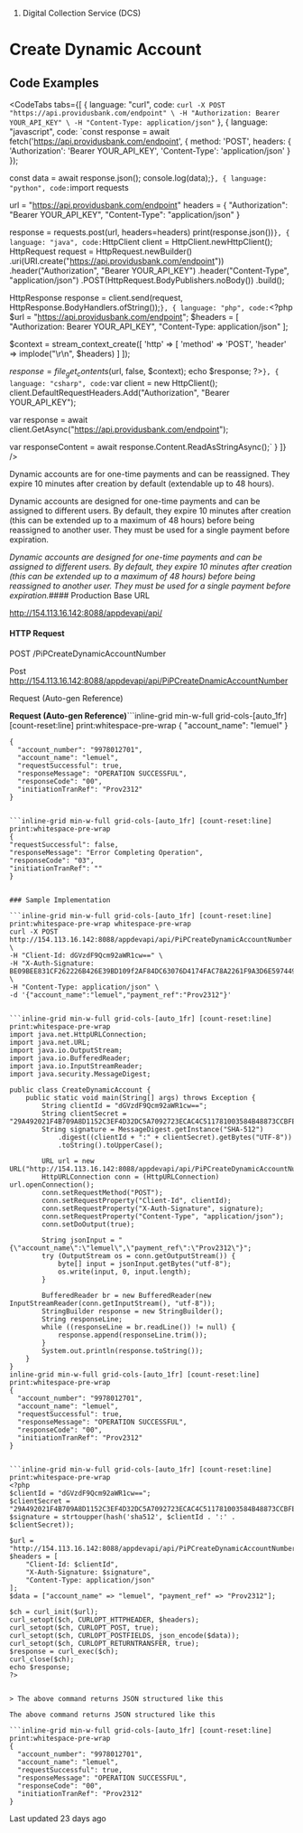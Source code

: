 1. Digital Collection Service (DCS)

# Create Dynamic Account

## Code Examples

<CodeTabs tabs={[
  { language: "curl", code: `curl -X POST "https://api.providusbank.com/endpoint" \
  -H "Authorization: Bearer YOUR_API_KEY" \
  -H "Content-Type: application/json"` },
  { language: "javascript", code: `const response = await fetch('https://api.providusbank.com/endpoint', {
  method: 'POST',
  headers: {
    'Authorization': 'Bearer YOUR_API_KEY',
    'Content-Type': 'application/json'
  }
});

const data = await response.json();
console.log(data);` },
  { language: "python", code: `import requests

url = "https://api.providusbank.com/endpoint"
headers = {
    "Authorization": "Bearer YOUR_API_KEY",
    "Content-Type": "application/json"
}

response = requests.post(url, headers=headers)
print(response.json())` },
  { language: "java", code: `HttpClient client = HttpClient.newHttpClient();
HttpRequest request = HttpRequest.newBuilder()
    .uri(URI.create("https://api.providusbank.com/endpoint"))
    .header("Authorization", "Bearer YOUR_API_KEY")
    .header("Content-Type", "application/json")
    .POST(HttpRequest.BodyPublishers.noBody())
    .build();

HttpResponse<String> response = client.send(request, HttpResponse.BodyHandlers.ofString());` },
  { language: "php", code: `<?php
$url = "https://api.providusbank.com/endpoint";
$headers = [
    "Authorization: Bearer YOUR_API_KEY",
    "Content-Type: application/json"
];

$context = stream_context_create([
    'http' => [
        'method' => 'POST',
        'header' => implode("\r\n", $headers)
    ]
]);

$response = file_get_contents($url, false, $context);
echo $response;
?>` },
  { language: "csharp", code: `var client = new HttpClient();
client.DefaultRequestHeaders.Add("Authorization", "Bearer YOUR_API_KEY");

var response = await client.GetAsync("https://api.providusbank.com/endpoint");

var responseContent = await response.Content.ReadAsStringAsync();` }
]} />

Dynamic accounts are for one-time payments and can be reassigned. They expire 10 minutes after creation by default (extendable up to 48 hours).

Dynamic accounts are designed for one-time payments and can be assigned to different users. By default, they expire 10 minutes after creation (this can be extended up to a maximum of 48 hours) before being reassigned to another user. They must be used for a single payment before expiration.

*Dynamic accounts are designed for one-time payments and can be assigned to different users. By default, they expire 10 minutes after creation (this can be extended up to a maximum of 48 hours) before being reassigned to another user. They must be used for a single payment before expiration.*#### Production Base URL

http://154.113.16.142:8088/appdevapi/api/

#### HTTP Request

POST /PiPCreateDynamicAccountNumber

Post http://154.113.16.142:8088/appdevapi/api/PiPCreateDnamicAccountNumber

Request (Auto-gen Reference)

**Request (Auto-gen Reference)**```inline-grid min-w-full grid-cols-[auto_1fr] [count-reset:line] print:whitespace-pre-wrap
{
  "account_name": "lemuel"
}


```inline-grid min-w-full grid-cols-[auto_1fr] [count-reset:line] print:whitespace-pre-wrap
{
  "account_number": "9978012701",
  "account_name": "lemuel",
  "requestSuccessful": true,
  "responseMessage": "OPERATION SUCCESSFUL",
  "responseCode": "00",
  "initiationTranRef": "Prov2312"
}


```inline-grid min-w-full grid-cols-[auto_1fr] [count-reset:line] print:whitespace-pre-wrap
{
"requestSuccessful": false,
"responseMessage": "Error Completing Operation",
"responseCode": "03",
"initiationTranRef": ""
}


### Sample Implementation

```inline-grid min-w-full grid-cols-[auto_1fr] [count-reset:line] print:whitespace-pre-wrap whitespace-pre-wrap
curl -X POST http://154.113.16.142:8088/appdevapi/api/PiPCreateDynamicAccountNumber \
-H "Client-Id: dGVzdF9Qcm92aWR1cw==" \
-H "X-Auth-Signature: BE09BEE831CF262226B426E39BD109f2AF84DC63076D4174FAC78A2261F9A3D6E59744983B8326B69CDF2963FE314DFC89635CFA37A40596508DD6EAAB09402C7" \
-H "Content-Type: application/json" \
-d '{"account_name":"lemuel","payment_ref":"Prov2312"}'


```inline-grid min-w-full grid-cols-[auto_1fr] [count-reset:line] print:whitespace-pre-wrap
import java.net.HttpURLConnection;
import java.net.URL;
import java.io.OutputStream;
import java.io.BufferedReader;
import java.io.InputStreamReader;
import java.security.MessageDigest;

public class CreateDynamicAccount {
    public static void main(String[] args) throws Exception {
        String clientId = "dGVzdF9Qcm92aWR1cw==";
        String clientSecret = "29A492021F4B709A8D1152C3EF4D32DC5A7092723ECAC4C511781003584B48873CCBFEBDEAE89CF22ED1CB1A836213549BC6638A3B563CA7FC009BEB3BC30CF8";
        String signature = MessageDigest.getInstance("SHA-512")
            .digest((clientId + ":" + clientSecret).getBytes("UTF-8"))
            .toString().toUpperCase();

        URL url = new URL("http://154.113.16.142:8088/appdevapi/api/PiPCreateDynamicAccountNumber");
        HttpURLConnection conn = (HttpURLConnection) url.openConnection();
        conn.setRequestMethod("POST");
        conn.setRequestProperty("Client-Id", clientId);
        conn.setRequestProperty("X-Auth-Signature", signature);
        conn.setRequestProperty("Content-Type", "application/json");
        conn.setDoOutput(true);

        String jsonInput = "{\"account_name\":\"lemuel\",\"payment_ref\":\"Prov2312\"}";
        try (OutputStream os = conn.getOutputStream()) {
            byte[] input = jsonInput.getBytes("utf-8");
            os.write(input, 0, input.length);
        }

        BufferedReader br = new BufferedReader(new InputStreamReader(conn.getInputStream(), "utf-8"));
        StringBuilder response = new StringBuilder();
        String responseLine;
        while ((responseLine = br.readLine()) != null) {
            response.append(responseLine.trim());
        }
        System.out.println(response.toString());
    }
}
inline-grid min-w-full grid-cols-[auto_1fr] [count-reset:line] print:whitespace-pre-wrap
{
  "account_number": "9978012701",
  "account_name": "lemuel",
  "requestSuccessful": true,
  "responseMessage": "OPERATION SUCCESSFUL",
  "responseCode": "00",
  "initiationTranRef": "Prov2312"
}


```inline-grid min-w-full grid-cols-[auto_1fr] [count-reset:line] print:whitespace-pre-wrap
<?php
$clientId = "dGVzdF9Qcm92aWR1cw==";
$clientSecret = "29A492021F4B709A8D1152C3EF4D32DC5A7092723ECAC4C511781003584B48873CCBFEBDEAE89CF22ED1CB1A836213549BC6638A3B563CA7FC009BEB3BC30CF8";
$signature = strtoupper(hash('sha512', $clientId . ':' . $clientSecret));

$url = "http://154.113.16.142:8088/appdevapi/api/PiPCreateDynamicAccountNumber";
$headers = [
    "Client-Id: $clientId",
    "X-Auth-Signature: $signature",
    "Content-Type: application/json"
];
$data = ["account_name" => "lemuel", "payment_ref" => "Prov2312"];

$ch = curl_init($url);
curl_setopt($ch, CURLOPT_HTTPHEADER, $headers);
curl_setopt($ch, CURLOPT_POST, true);
curl_setopt($ch, CURLOPT_POSTFIELDS, json_encode($data));
curl_setopt($ch, CURLOPT_RETURNTRANSFER, true);
$response = curl_exec($ch);
curl_close($ch);
echo $response;
?>


> The above command returns JSON structured like this

The above command returns JSON structured like this

```inline-grid min-w-full grid-cols-[auto_1fr] [count-reset:line] print:whitespace-pre-wrap
{
  "account_number": "9978012701",
  "account_name": "lemuel",
  "requestSuccessful": true,
  "responseMessage": "OPERATION SUCCESSFUL",
  "responseCode": "00",
  "initiationTranRef": "Prov2312"
}
```

Last updated 23 days ago